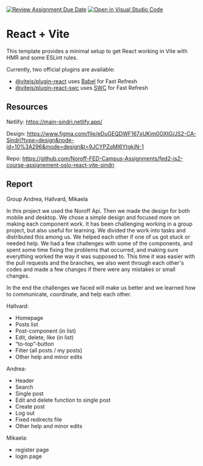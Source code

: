 [![Review Assignment Due Date](https://classroom.github.com/assets/deadline-readme-button-24ddc0f5d75046c5622901739e7c5dd533143b0c8e959d652212380cedb1ea36.svg)](https://classroom.github.com/a/8ndPp79U)
[![Open in Visual Studio Code](https://classroom.github.com/assets/open-in-vscode-718a45dd9cf7e7f842a935f5ebbe5719a5e09af4491e668f4dbf3b35d5cca122.svg)](https://classroom.github.com/online_ide?assignment_repo_id=12225718&assignment_repo_type=AssignmentRepo)

# React + Vite

This template provides a minimal setup to get React working in Vite with HMR and some ESLint rules.

Currently, two official plugins are available:

- [@vitejs/plugin-react](https://github.com/vitejs/vite-plugin-react/blob/main/packages/plugin-react/README.md) uses [Babel](https://babeljs.io/) for Fast Refresh
- [@vitejs/plugin-react-swc](https://github.com/vitejs/vite-plugin-react-swc) uses [SWC](https://swc.rs/) for Fast Refresh

## Resources

Netlify: https://main-sindri.netlify.app/

Design: https://www.figma.com/file/eDuGEQDWF167xUKim0OXtG/JS2-CA-Sindri?type=design&node-id=10%3A296&mode=design&t=9JCYPZqMl6YtgkiN-1

Repo: https://github.com/Noroff-FED-Campus-Assignments/fed2-js2-course-assignement-oslo-react-vite-sindri

## Report

Group Andrea, Hallvard, Mikaela

In this project we used the Noroff Api.
Then we made the design for both mobile and desktop. We chose a simple design and focused more on making each component work.
It has been challenging working in a group project, but also useful for learning.
We divided the work into tasks and distributed this among us. We helped each other if one of us got stuck or needed help. We had a few challenges with some of the components, and spent some time fixing the problems that occurred, and making sure everything worked the way it was supposed to.
This time it was easier with the pull requests and the branches, we also went through each other's codes and made a few changes if there were any mistakes or small changes.

In the end the challenges we faced will make us better and we learned how to communicate, coordinate, and help each other.

Hallvard:

- Homepage
- Posts list
- Post-component (in list)
- Edit, delete, like (in list)
- “to-top”-button
- Filter (all posts / my posts)
- Other help and minor edits

Andrea:

- Header
- Search
- Single post
- Edit and delete function to single post
- Create post
- Log out
- Fixed redirects file
- Other help and minor edits

Mikaela:

- register page
- login page
